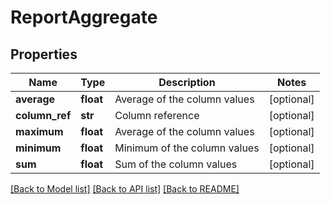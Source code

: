 # ReportAggregate

## Properties
Name | Type | Description | Notes
------------ | ------------- | ------------- | -------------
**average** | **float** | Average of the column values | [optional] 
**column_ref** | **str** | Column reference | [optional] 
**maximum** | **float** | Average of the column values | [optional] 
**minimum** | **float** | Minimum of the column values | [optional] 
**sum** | **float** | Sum of the column values | [optional] 

[[Back to Model list]](../README.md#documentation-for-models) [[Back to API list]](../README.md#documentation-for-api-endpoints) [[Back to README]](../README.md)

